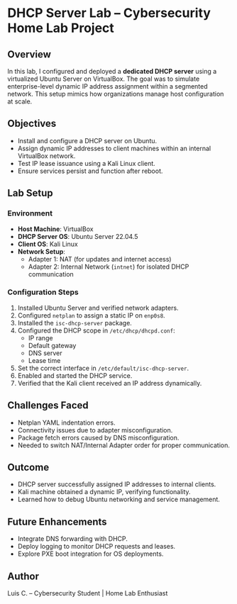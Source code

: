 # DHCP Server Lab – Cybersecurity Home Lab Project

## Overview

In this lab, I configured and deployed a **dedicated DHCP server** using a virtualized Ubuntu Server on VirtualBox. The goal was to simulate enterprise-level dynamic IP address assignment within a segmented network. This setup mimics how organizations manage host configuration at scale.

## Objectives

- Install and configure a DHCP server on Ubuntu.
- Assign dynamic IP addresses to client machines within an internal VirtualBox network.
- Test IP lease issuance using a Kali Linux client.
- Ensure services persist and function after reboot.

## Lab Setup

### Environment

- **Host Machine**: VirtualBox
- **DHCP Server OS**: Ubuntu Server 22.04.5
- **Client OS**: Kali Linux
- **Network Setup**:
  - Adapter 1: NAT (for updates and internet access)
  - Adapter 2: Internal Network (`intnet`) for isolated DHCP communication

### Configuration Steps

1. Installed Ubuntu Server and verified network adapters.
2. Configured `netplan` to assign a static IP on `enp0s8`.
3. Installed the `isc-dhcp-server` package.
4. Configured the DHCP scope in `/etc/dhcp/dhcpd.conf`:
   - IP range
   - Default gateway
   - DNS server
   - Lease time
5. Set the correct interface in `/etc/default/isc-dhcp-server`.
6. Enabled and started the DHCP service.
7. Verified that the Kali client received an IP address dynamically.

## Challenges Faced

- Netplan YAML indentation errors.
- Connectivity issues due to adapter misconfiguration.
- Package fetch errors caused by DNS misconfiguration.
- Needed to switch NAT/Internal Adapter order for proper communication.

## Outcome

- DHCP server successfully assigned IP addresses to internal clients.
- Kali machine obtained a dynamic IP, verifying functionality.
- Learned how to debug Ubuntu networking and service management.

## Future Enhancements

- Integrate DNS forwarding with DHCP.
- Deploy logging to monitor DHCP requests and leases.
- Explore PXE boot integration for OS deployments.


## Author

Luis C. – Cybersecurity Student | Home Lab Enthusiast

